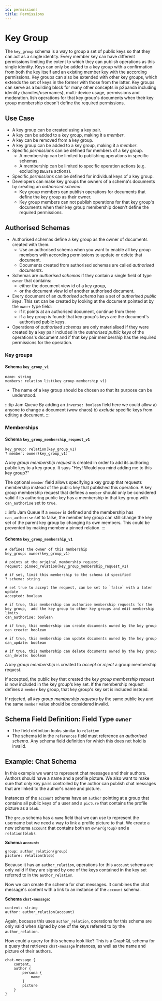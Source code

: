 ```yaml
---
id: permissions
title: Permissions
---
```


# Key Group

The `key_group` schema is a way to group a set of public keys so that they can act as a single identity. Every member key can have different permissions limiting the extent to which they can publish operations as this single identity. Keys can only be added to a key group with a confirmation from both the key itself and an existing member key with the according permissions. Key groups can also be extended with other key groups, which extends the set of keys in the former with those from the latter. Key groups can serve as a building block for many other concepts in p2panda including identity (handles/usernames), multi-device usage, permissions and moderation.
lish operations for that key group's documents when their key group membership doesn't define the required permissions.

## Use Case

- A key group can be created using a key pair.
- A key can be added to a key group, making it a _member_.
- A key can be removed from a key group.
- A key group can be added to a key group, making it a _member_.
- Specific _permissions_ can be defined for members of a key group.
  - A membership can be limited to publishing operations in specific schemas.
  - A membership can be limited to specific operation actions (e.g. excluding `DELETE` actions).
- Specific _permissions_ can be defined for individual keys of a key group.
- Developers can make key groups the owners of a schema's documents by creating an _authorised schema_.
  - Key group members can publish operations for documents that define the key group as their owner.
  - Key group members can not publish operations for that key group's documents when their key group membership doesn't define the required permissions.

## Authorised Schemas

- Authorised schemas define a key group as the owner of documents created with them.
  - Use an authorised schema when you want to enable all key group members with according permissions to update or delete that document.
  - Documents created from authorised schemas are called _authorised documents_.
- Schemas are _authorised schemas_ if they contain a single field of type `owner` that contains:
  - either the document view id of a key group,
  - or the document view id of another authorised document.
- Every document of an _authorised schema_ has a set of _authorised public keys_. This set can be created by looking at the document pointed at by the `owner` type field:
  - if it points at an authorised document, continue from there
  - if a key group is found: that key group's keys are the document's authorised public keys.
- Operations of _authorised schemas_ are only materialised if they were created by a key pair included in the _authorised public keys_ of the operations's document and if that key pair membership has the required permissions for the operation.

### Key groups

#### Schema `key_group_v1`

```
name: string
members: relation_list(key_group_membership_v1)
```

- The name of a key group should be chosen so that its purpose can be understood.

:::tip Jam Queue
By adding an `inverse: boolean` field here we could allow a) anyone to change a document (wow chaos) b) _exclude_ specific keys from editing a document.
:::

### Memberships

#### Schema `key_group_membership_request_v1`

```
key_group: relation(key_group_v1)
? member: owner(key_group_v1)
```

A _key group membership request_ is created in order to add its authoring public key to a key group. It says "Hey! Would you mind adding me to this key group?"

The optional `member` field allows specifying a key group that requests membership instead of the public key that published this operation. A key group membership request that defines a `member` should only be considered valid if its authoring public key has a membership in that key group with `can_authorise` set to `true`.

:::info Jam Queue
If a `member` is defined and the membership has `can_authorise` set to false, the member key group can still change the key set of the parent key group by changing its own members. This could be prevented by making member a pinned relation.
:::

#### Schema `key_group_membership_v1`

```
# defines the owner of this membership
key_group: owner(key_group_v1)

# points at the original membership request
request: pinned_relation(key_group_membership_request_v1)

# if set, limit this membership to the schema id specified
? schema: string

# set true to accept the request, can be set to `false` with a later update
accepted: boolean

# if true, this membership can authorise membership requests for the key group,  add the key group to other key groups and edit membership limits.
can_authorise: boolean

# if true, this membership can create documents owned by the key group
can_create: boolean

# if true, this membership can update documents owned by the key group
can_update: boolean

# if true, this membership can delete documents owned by the key group
can_delete: boolean
```

A _key group membership_ is created to _accept_ or _reject_ a group membership request.

If accepted, the public key that created the _key group membership request_ is now included in the key group's key set. If the membership request defines a `member` key group, that key group's key set is included instead.

If rejected, all _key group membership requests_ by the same public key and the same `member` value should be considered invalid.

## Schema Field Definition: Field Type `owner`

- The field definition looks similar to `relation`
- The schema id in the `references` field must reference an _authorised schema_. Any schema field definition for which this does not hold is invalid.

## Example: Chat Schema

In this example we want to represent chat messages and their authors. Authors should have a name and a profile picture. We also want to make sure that only key pairs controlled by the author can publish chat messages that are linked to the author's name and picture.

Instances of the `account` schema have an `author` pointing at a group that contains all public keys of a user and a `picture` that contains the profile picture as a `blob`.

The `group` schema has a `name` field that we can use to represent the username but we need a way to link a profile picture to that. We create a new schema `account` that contains both an `owner(group)` and a `relation(blob)`.

**Schema `account`:**

```
group: author_relation(group)
picture: relation(blob)
```

Because it has an `author_relation`, operations for this `account` schema are only valid if they are signed by one of the keys contained in the key set referred to in the `author_relation`.

Now we can create the schema for chat messages. It combines the chat message's content with a link to an instance of the `account` schema.

**Schema `chat-message`:**

```
content: string
author: author_relation(account)
```

Again, because this uses `author_relation`, operations for this schema are only valid when signed by one of the keys referred to by the `author_relation`.

How could a query for this schema look like? This is a GraphQL schema for a query that retrieves `chat-message` instances, as well as the name and picture of their authors.

```
chat-message {
    content,
    author {
        persona {
            name
        }
        picture
    }
}
```
